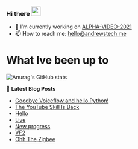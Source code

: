 ### Hi there <a href="https://www.gautamkrishnar.com/"><img src="https://media.giphy.com/media/hvRJCLFzcasrR4ia7z/giphy.gif" width="25px"></a>

<!--
**andrewstech/andrewstech** is a ✨ _special_ ✨ repository because its `README.md` (this file) appears on your GitHub profile.

Here are some ideas to get you started:

-->

- 🔭 I’m currently working on [ALPHA-VIDEO-2021](https://github.com/unofficial-skills/ALPHA-VIDEO-2021)
- 📫 How to reach me: hello@andrewstech.me

# What Ive been up to

![Anurag's GitHub stats](https://github-readme-stats.vercel.app/api?username=andrewstech&show_icons=true)

📕 **Latest Blog Posts**
<!-- BLOG-POST-LIST:START -->
- [Goodbye Voiceflow and hello Python!](https://andrewstech.me/goodbye-voiceflow-and-hello-pytthon/)
- [The YouTube Skill Is Back](https://andrewstech.me/the-youtube-skill-is-back/)
- [Hello](https://youtube-alexa.voiceflow.andrewstech.me/blog/Hello)
- [Live](https://youtube-alexa.voiceflow.andrewstech.me/blog/Live)
- [New progress](https://youtube-alexa.voiceflow.andrewstech.me/blog/progress)
- [VF2](https://youtube-alexa.voiceflow.andrewstech.me/blog/vf2)
- [Ohh The Zigbee](https://andrewstech.me/ohh-the-zigbee/)
<!-- BLOG-POST-LIST:END -->

